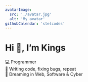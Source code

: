```yaml
---
avatarImage:
  src: './avatar.jpg'
  alt: 'My avatar'
githubCalendar: 'stelcodes'
---
```


# Hi 👋, I’m Kings
💻 Programmer  
🥲 Writing code, fixing bugs, repeat  
🚀 Dreaming in Web, Software & Cyber

